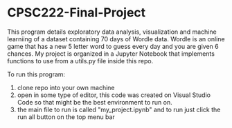 # CPSC222-Final-Project

This program details exploratory data analysis, visualization and machine learniing of a dataset containing 70 days
of Wordle data. Wordle is an online game that has a new 5 letter word to guess every day and you are given 6 chances. 
My project is organized in a Jupyter Notebook that implements functions to use from a utils.py file inside this repo. 

To run this program:
1. clone repo into your own machine
2. open in some type of editor, this code was created on Visual Studio Code
  so that might be the best environment to run on. 
3. the main file to run is called "my_project.ipynb" and to run just click the run all button
  on the top menu bar
  
 
